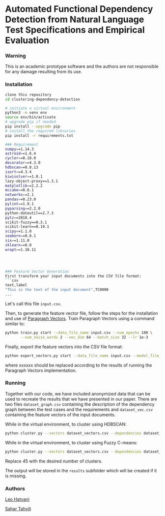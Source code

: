 Automated Functional Dependency Detection from Natural Language Test Specifications and Empirical Evaluation
=======

### Warning
This is an academic prototype software and the authors are not responsible for any damage resulting from its use.

### Installation
```bash
clone this repository
cd clustering-dependency-detection

# initiate a virtual environment
python3 -m venv env
source env/bin/activate
# upgrade pip if needed
pip install --upgrade pip
# install the required libraries
pip install -r requirements.txt

### Requirement
numpy==1.14.3
astroid==1.6.4
cycler==0.10.0
decorator==4.3.0
hdbscan==0.8.13
isort==4.3.4
kiwisolver==1.0.1
lazy-object-proxy==1.3.1
matplotlib==2.2.2
mccabe==0.6.1
networkx==2.1
pandas==0.23.0
pylint==1.9.1
pyparsing==2.2.0
python-dateutil==2.7.3
pytz==2018.4
scikit-fuzzy==0.3.1
scikit-learn==0.19.1
scipy==1.1.0
seaborn==0.8.1
six==1.11.0
sklearn==0.0
wrapt==1.10.11




### Feature Vector Generation
First transform your input documents into the CSV file format:
```csv
text,label
"This is the text of the input document",TC0000
...
```
Let's call this file `input.csv`.

Then, to generate the feature vector file, follow the steps for the installation and use of [Paragraph Vectors](https://github.com/inejc/paragraph-vectors). Train Paragraph Vectors using a command similar to:
```bash
python train.py start --data_file_name input.csv --num_epochs 100 \
       --num_noise_words 2 --vec_dim 64 --batch_size 32 --lr 1e-3
```

Finally, export the feature vectors into the CSV file format:
```bash
python export_vectors.py start --data_file_name input.csv --model_file_name input_model.xxxxxx.pth.tar
```
where xxxxxx should be replaced according to the results of running the Paragraph Vectors implementation.



### Running
Together with our code, we have included anonymized data that can be used to recreate the results that we have presented in our paper. There are two files `dataset_graph.csv` containing the description of the dependency graph between the test cases and the requirements and `dataset_vec.csv` containing the feature vectors of the input documents.

While in the virtual environment, to cluster using HDBSCAN:
```bash
python cluster.py --vectors dataset_vectors.csv --dependencies dataset_graph.csv
```

While in the virtual environment, to cluster using Fuzzy C-means:
```bash
python cluster.py --vectors dataset_vectors.csv --dependencies dataset_graph.csv --method fcm --nclusters 45
```
Replace 45 with the desired number of clusters.

The output will be stored in the `results` subfolder which will be created if it is missing.

### Authors

[Leo Hatvani](https://twitter.com/leo8)

[Sahar Tahvili](https://twitter.com/sahartahvili)

